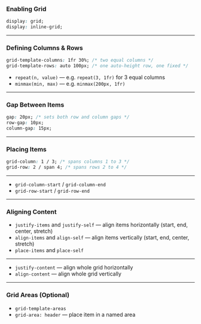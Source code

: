 ### Enabling Grid
```css
display: grid;
display: inline-grid;
```
---
### Defining Columns & Rows
```css
grid-template-columns: 1fr 30%; /* two equal columns */
grid-template-rows: auto 100px; /* one auto-height row, one fixed */
```
- `repeat(n, value)` — e.g. `repeat(3, 1fr)` for 3 equal columns
- `minmax(min, max)` — e.g. `minmax(200px, 1fr)`

---
### Gap Between Items
```css
gap: 20px; /* sets both row and column gaps */
row-gap: 10px;
column-gap: 15px;
```
---
### Placing Items
```css
grid-column: 1 / 3; /* spans columns 1 to 3 */
grid-row: 2 / span 4; /* spans rows 2 to 4 */
```
---
- `grid-column-start` / `grid-column-end`
- `grid-row-start` / `grid-row-end`
---
### Aligning Content
- `justify-items` and `justify-self` — align items horizontally (start, end, center, stretch)
- `align-items` and `align-self` — align items vertically (start, end, center, stretch)
- `place-items` and `place-self`
---
- `justify-content` — align whole grid horizontally
- `align-content` — align whole grid vertically
---
### Grid Areas (Optional)
- `grid-template-areas`
- `grid-area: header` — place item in a named area
